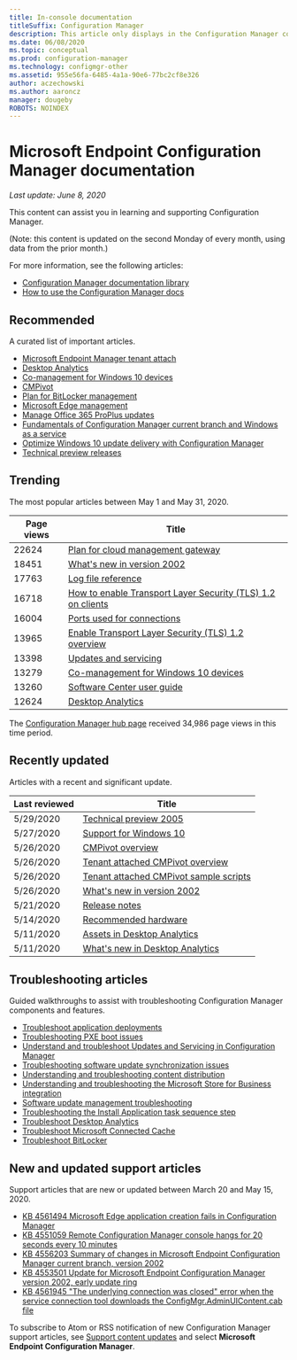 ```yaml
---
title: In-console documentation
titleSuffix: Configuration Manager
description: This article only displays in the Configuration Manager console.
ms.date: 06/08/2020
ms.topic: conceptual
ms.prod: configuration-manager
ms.technology: configmgr-other
ms.assetid: 955e56fa-6485-4a1a-90e6-77bc2cf8e326
author: aczechowski
ms.author: aaroncz
manager: dougeby
ROBOTS: NOINDEX
---
```


<!-- 
- Feature 1357546
- This page displays in-console, under the Community workspace, Documentation node. 
- Don't use any relative links; must be full https://docs.microsoft.com and language neutral
- Process: https://microsoft.sharepoint.com/teams/ConfigMgr/Documents/ContentPub/Data%20collection%20process%20for%20Feature%201357546%20In-console%20documentation.docx?web=1
-->

# Microsoft Endpoint Configuration Manager documentation

*Last update: June 8, 2020*

This content can assist you in learning and supporting Configuration Manager.

(Note: this content is updated on the second Monday of every month, using data from the prior month.)

For more information, see the following articles:

- [Configuration Manager documentation library](https://docs.microsoft.com/mem/configmgr)  
- [How to use the Configuration Manager docs](https://docs.microsoft.com/mem/configmgr/core/understand/use-docs)

## Recommended

A curated list of important articles.

- [Microsoft Endpoint Manager tenant attach](https://docs.microsoft.com/mem/configmgr/tenant-attach/device-sync-actions)
- [Desktop Analytics](https://docs.microsoft.com/mem/configmgr/desktop-analytics/overview)
- [Co-management for Windows 10 devices](https://docs.microsoft.com/mem/configmgr/comanage/overview)  
- [CMPivot](https://docs.microsoft.com/mem/configmgr/core/servers/manage/cmpivot)  
- [Plan for BitLocker management](https://docs.microsoft.com/mem/configmgr/protect/plan-design/bitlocker-management)  
- [Microsoft Edge management](https://docs.microsoft.com/mem/configmgr/apps/deploy-use/deploy-edge)  
- [Manage Office 365 ProPlus updates](https://docs.microsoft.com/mem/configmgr/sum/deploy-use/manage-office-365-proplus-updates)  
- [Fundamentals of Configuration Manager current branch and Windows as a service](https://docs.microsoft.com/mem/configmgr/core/understand/configuration-manager-and-windows-as-service)
- [Optimize Windows 10 update delivery with Configuration Manager](https://docs.microsoft.com/mem/configmgr/sum/deploy-use/optimize-windows-10-update-delivery)
- [Technical preview releases](https://docs.microsoft.com/mem/configmgr/core/get-started/technical-preview)

## Trending

The most popular articles between May 1 and May 31, 2020.

| Page views | Title |
|------------|-------|
| 22624 | [Plan for cloud management gateway](https://docs.microsoft.com/mem/configmgr/core/clients/manage/cmg/plan-cloud-management-gateway) |
| 18451 | [What's new in version 2002](https://docs.microsoft.com/mem/configmgr/core/plan-design/changes/whats-new-in-version-2002) |
| 17763 | [Log file reference](https://docs.microsoft.com/mem/configmgr/core/plan-design/hierarchy/log-files) |
| 16718 | [How to enable Transport Layer Security (TLS) 1.2 on clients](https://docs.microsoft.com/mem/configmgr/core/plan-design/security/enable-tls-1-2-client) |
| 16004 | [Ports used for connections](https://docs.microsoft.com/mem/configmgr/core/plan-design/hierarchy/ports) |
| 13965 | [Enable Transport Layer Security (TLS) 1.2 overview](https://docs.microsoft.com/mem/configmgr/core/plan-design/security/enable-tls-1-2) |
| 13398 | [Updates and servicing](https://docs.microsoft.com/mem/configmgr/core/servers/manage/updates) |
| 13279 | [Co-management for Windows 10 devices](https://docs.microsoft.com/mem/configmgr/comanage/overview) |
| 13260 | [Software Center user guide](https://docs.microsoft.com/mem/configmgr/core/understand/software-center) |
| 12624 | [Desktop Analytics](https://docs.microsoft.com/mem/configmgr/desktop-analytics/overview) |

The [Configuration Manager hub page](https://docs.microsoft.com/mem/configmgr/) received 34,986 page views in this time period.

## Recently updated

Articles with a recent and significant update.

| Last reviewed | Title |
|---------------|-------|
| 5/29/2020 | [Technical preview 2005](https://docs.microsoft.com/mem/configmgr/core/get-started/2020/technical-preview-2005) |
| 5/27/2020 | [Support for Windows 10](https://docs.microsoft.com/mem/configmgr/core/plan-design/configs/support-for-windows-10) |
| 5/26/2020 | [CMPivot overview](https://docs.microsoft.com/mem/configmgr/core/servers/manage/cmpivot-overview) |
| 5/26/2020 | [Tenant attached CMPivot overview](https://docs.microsoft.com/mem/configmgr/tenant-attach/cmpivot-overview-attached) |
| 5/26/2020 | [Tenant attached CMPivot sample scripts](https://docs.microsoft.com/mem/configmgr/tenant-attach/cmpivot-samples-attached) |
| 5/26/2020 | [What's new in version 2002](https://docs.microsoft.com/mem/configmgr/core/plan-design/changes/whats-new-in-version-2002) |
| 5/21/2020 | [Release notes](https://docs.microsoft.com/mem/configmgr/core/servers/deploy/install/release-notes) |
| 5/14/2020 | [Recommended hardware](https://docs.microsoft.com/mem/configmgr/core/plan-design/configs/recommended-hardware) |
| 5/11/2020 | [Assets in Desktop Analytics](https://docs.microsoft.com/mem/configmgr/desktop-analytics/about-assets) |
| 5/11/2020 | [What's new in Desktop Analytics](https://docs.microsoft.com/mem/configmgr/desktop-analytics/whats-new) |

## Troubleshooting articles

Guided walkthroughs to assist with troubleshooting Configuration Manager components and features.

- [Troubleshoot application deployments](https://docs.microsoft.com/mem/configmgr/apps/understand/app-deployment-technical-reference)
- [Troubleshooting PXE boot issues](https://support.microsoft.com/help/4468612)
- [Understand and troubleshoot Updates and Servicing in Configuration Manager](https://support.microsoft.com/help/4490424)
- [Troubleshooting software update synchronization issues](https://support.microsoft.com/help/10059)
- [Understanding and troubleshooting content distribution](https://support.microsoft.com/help/4482728)
- [Understanding and troubleshooting the Microsoft Store for Business integration](https://docs.microsoft.com/mem/configmgr/apps/deploy-use/troubleshoot-microsoft-store-for-business-integration)
- [Software update management troubleshooting](https://support.microsoft.com/help/10680)
- [Troubleshooting the Install Application task sequence step](https://support.microsoft.com/help/18408/)
- [Troubleshoot Desktop Analytics](https://docs.microsoft.com/mem/configmgr/desktop-analytics/troubleshooting)
- [Troubleshoot Microsoft Connected Cache](https://docs.microsoft.com/mem/configmgr/core/servers/deploy/configure/troubleshoot-microsoft-connected-cache)
- [Troubleshoot BitLocker](https://docs.microsoft.com/mem/configmgr/protect/tech-ref/bitlocker/troubleshoot)

## New and updated support articles

Support articles that are new or updated between March 20 and May 15, 2020.

- [KB 4561494 Microsoft Edge application creation fails in Configuration Manager](https://support.microsoft.com/help/4561494)
- [KB 4551059 Remote Configuration Manager console hangs for 20 seconds every 10 minutes](https://support.microsoft.com/help/4551059)
- [KB 4556203 Summary of changes in Microsoft Endpoint Configuration Manager current branch, version 2002](https://support.microsoft.com/help/4556203)
- [KB 4553501 Update for Microsoft Endpoint Configuration Manager version 2002, early update ring](https://support.microsoft.com/help/4553501)
- [KB 4561945 "The underlying connection was closed" error when the service connection tool downloads the ConfigMgr.AdminUIContent.cab file](https://support.microsoft.com/help/4561945)

To subscribe to Atom or RSS notification of new Configuration Manager support articles, see [Support content updates](https://support.microsoft.com/help/4089498/) and select **Microsoft Endpoint Configuration Manager**.  
